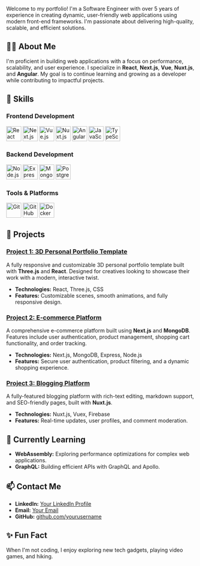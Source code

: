 Welcome to my portfolio! I'm a Software Engineer with over 5 years of experience in creating dynamic, user-friendly web applications using modern front-end frameworks. I'm passionate about delivering high-quality, scalable, and efficient solutions.

## 🧑‍💻 About Me

I'm proficient in building web applications with a focus on performance, scalability, and user experience. I specialize in **React**, **Next.js**, **Vue**, **Nuxt.js**, and **Angular**. My goal is to continue learning and growing as a developer while contributing to impactful projects.

## 🔧 Skills

### Frontend Development
<p align="left">
  <img src="https://cdn.jsdelivr.net/gh/devicons/devicon/icons/react/react-original-wordmark.svg" alt="React" width="40" height="40"/>
  <img src="https://cdn.jsdelivr.net/gh/devicons/devicon/icons/nextjs/nextjs-original-wordmark.svg" alt="Next.js" width="40" height="40"/>
  <img src="https://cdn.jsdelivr.net/gh/devicons/devicon/icons/vuejs/vuejs-original-wordmark.svg" alt="Vue.js" width="40" height="40"/>
  <img src="https://cdn.jsdelivr.net/gh/devicons/devicon/icons/nuxtjs/nuxtjs-original-wordmark.svg" alt="Nuxt.js" width="40" height="40"/>
  <img src="https://cdn.jsdelivr.net/gh/devicons/devicon/icons/angularjs/angularjs-original.svg" alt="Angular" width="40" height="40"/>
  <img src="https://cdn.jsdelivr.net/gh/devicons/devicon/icons/javascript/javascript-original.svg" alt="JavaScript" width="40" height="40"/>
  <img src="https://cdn.jsdelivr.net/gh/devicons/devicon/icons/typescript/typescript-original.svg" alt="TypeScript" width="40" height="40"/>
</p>

### Backend Development
<p align="left">
  <img src="https://cdn.jsdelivr.net/gh/devicons/devicon/icons/nodejs/nodejs-original.svg" alt="Node.js" width="40" height="40"/>
  <img src="https://cdn.jsdelivr.net/gh/devicons/devicon/icons/express/express-original-wordmark.svg" alt="Express" width="40" height="40"/>
  <img src="https://cdn.jsdelivr.net/gh/devicons/devicon/icons/mongodb/mongodb-original-wordmark.svg" alt="MongoDB" width="40" height="40"/>
  <img src="https://cdn.jsdelivr.net/gh/devicons/devicon/icons/postgresql/postgresql-original-wordmark.svg" alt="PostgreSQL" width="40" height="40"/>
</p>

### Tools & Platforms
<p align="left">
  <img src="https://cdn.jsdelivr.net/gh/devicons/devicon/icons/git/git-original-wordmark.svg" alt="Git" width="40" height="40"/>
  <img src="https://cdn.jsdelivr.net/gh/devicons/devicon/icons/github/github-original-wordmark.svg" alt="GitHub" width="40" height="40"/>
  <img src="https://cdn.jsdelivr.net/gh/devicons/devicon/icons/docker/docker-original-wordmark.svg" alt="Docker" width="40" height="40"/>
</p>

## 🚀 Projects

### [Project 1: 3D Personal Portfolio Template](#)
A fully responsive and customizable 3D personal portfolio template built with **Three.js** and **React**. Designed for creatives looking to showcase their work with a modern, interactive twist.

- **Technologies:** React, Three.js, CSS
- **Features:** Customizable scenes, smooth animations, and fully responsive design.

### [Project 2: E-commerce Platform](#)
A comprehensive e-commerce platform built using **Next.js** and **MongoDB**. Features include user authentication, product management, shopping cart functionality, and order tracking.

- **Technologies:** Next.js, MongoDB, Express, Node.js
- **Features:** Secure user authentication, product filtering, and a dynamic shopping experience.

### [Project 3: Blogging Platform](#)
A fully-featured blogging platform with rich-text editing, markdown support, and SEO-friendly pages, built with **Nuxt.js**.

- **Technologies:** Nuxt.js, Vuex, Firebase
- **Features:** Real-time updates, user profiles, and comment moderation.

## 🌱 Currently Learning

- **WebAssembly:** Exploring performance optimizations for complex web applications.
- **GraphQL:** Building efficient APIs with GraphQL and Apollo.

## 📫 Contact Me

- **LinkedIn:** [Your LinkedIn Profile](#)
- **Email:** [Your Email](mailto:youremail@example.com)
- **GitHub:** [github.com/yourusername](https://github.com/yourusername)

## ✨ Fun Fact

When I'm not coding, I enjoy exploring new tech gadgets, playing video games, and hiking.

